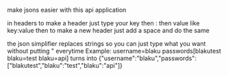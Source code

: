 make jsons easier with this api application

in headers to make a header just type your key then : then value like key:value then to make a new header just add a space and do the same

the json simplifier replaces strings so you can just type what you want without putting " everytime
Example:
username=blaku passwords[blakutest blaku=test blaku=api]
turns into
{"username":"blaku","passwords":["blakutest","blaku":"test","blaku":"api"]}
